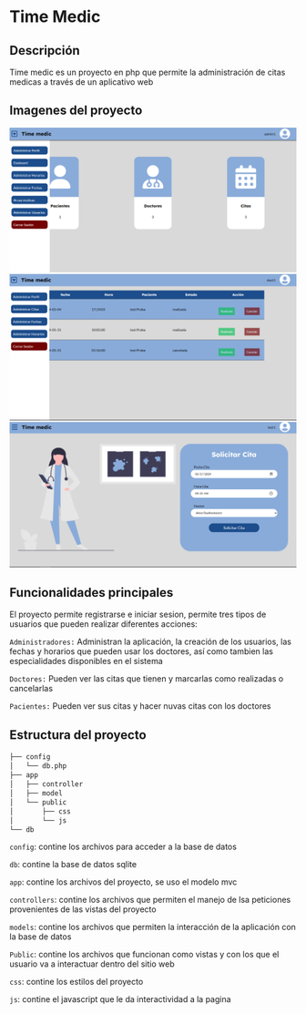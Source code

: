 # Time Medic

## Descripción

Time medic es un proyecto en php que permite la administración de citas medicas a través de un aplicativo web

## Imagenes del proyecto

![Vista Administrador](./doc_Img/img1.png)
![Vista Doctor](./doc_Img/img2.png)
![Solicitud de citas](./doc_Img/img3.png)

## Funcionalidades principales

El proyecto permite registrarse e iniciar sesion, permite tres tipos de usuarios que pueden realizar diferentes acciones:

`Administradores:` Administran la aplicación, la creación de los usuarios, las fechas y horarios que pueden usar los doctores, así como tambien las especialidades disponibles en el sistema

`Doctores:` Pueden ver las citas que tienen y marcarlas como realizadas o cancelarlas

`Pacientes:` Pueden ver sus citas y hacer nuvas citas con los doctores


## Estructura del proyecto

```
├── config
│   └── db.php
├── app
│   ├── controller
│   ├── model
│	└── public
│   	├── css
│		└── js
└── db
```
`config`: contine los archivos para acceder a la base de datos

`db`: contine la base de datos sqlite

`app`: contine los archivos del proyecto, se uso el modelo mvc

`controllers`: contine los archivos que permiten el manejo de lsa peticiones provenientes de las vistas del proyecto

`models`: contine los archivos que permiten la interacción de la aplicación con la base de datos

`Public`: contine los archivos que funcionan como vistas y con los que el usuario va a interactuar dentro del sitio web

`css`: contine los estilos del proyecto

`js`: contine el javascript que le da interactividad a la pagina